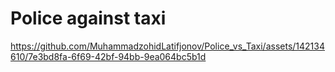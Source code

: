# Police against taxi
https://github.com/MuhammadzohidLatifjonov/Police_vs_Taxi/assets/142134610/7e3bd8fa-6f69-42bf-94bb-9ea064bc5b1d
